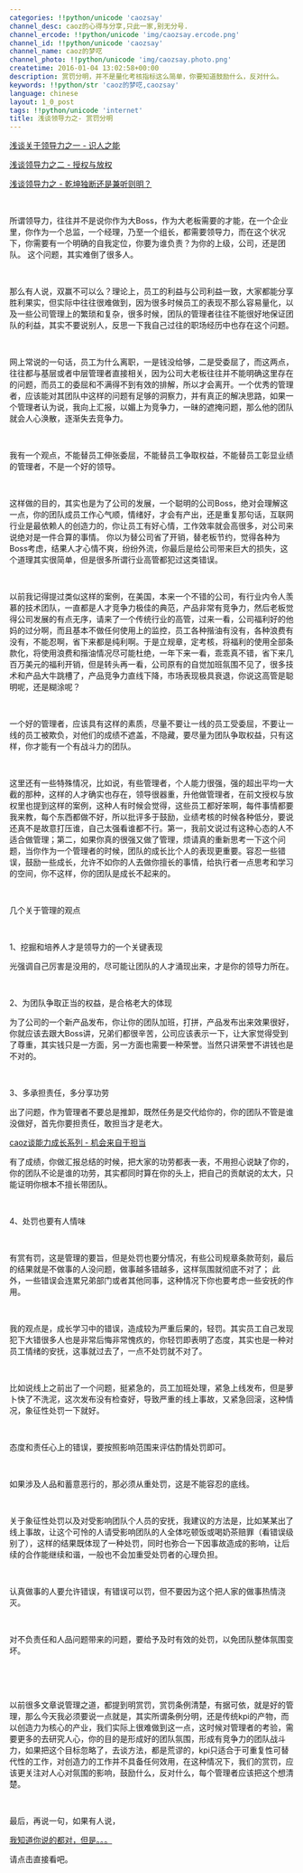 ```yaml
---
categories: !!python/unicode 'caozsay'
channel_desc: caoz的心得与分享,只此一家,别无分号.
channel_ercode: !!python/unicode 'img/caozsay.ercode.png'
channel_id: !!python/unicode 'caozsay'
channel_name: caoz的梦呓
channel_photo: !!python/unicode 'img/caozsay.photo.png'
createtime: 2016-01-04 13:02:58+00:00
description: 赏罚分明，并不是量化考核指标这么简单，你要知道鼓励什么，反对什么。
keywords: !!python/str 'caoz的梦呓,caozsay'
language: chinese
layout: 1_0_post
tags: !!python/unicode 'internet'
title: 浅谈领导力之- 赏罚分明
---
```

<div class="rich_media_content" id="js_content">
<p>
<a data_ue_src="http://mp.weixin.qq.com/s?__biz=MzI0MjA1Mjg2Ng==&amp;mid=400713104&amp;idx=1&amp;sn=d38e44a244fb4125808124eb12a17299&amp;scene=21#wechat_redirect" href="http://mp.weixin.qq.com/s?__biz=MzI0MjA1Mjg2Ng==&amp;mid=400713104&amp;idx=1&amp;sn=d38e44a244fb4125808124eb12a17299&amp;scene=21#wechat_redirect" target="_blank">
          浅谈关于领导力之一 - 识人之能
         </a>
<br/>
</p>
<p>
<a data_ue_src="http://mp.weixin.qq.com/s?__biz=MzI0MjA1Mjg2Ng==&amp;mid=400819865&amp;idx=1&amp;sn=15fb195cb1cccc71430909a0b267ad2b&amp;scene=21#wechat_redirect" href="http://mp.weixin.qq.com/s?__biz=MzI0MjA1Mjg2Ng==&amp;mid=400819865&amp;idx=1&amp;sn=15fb195cb1cccc71430909a0b267ad2b&amp;scene=21#wechat_redirect" target="_blank">
          浅谈领导力之二 - 授权与放权
         </a>
<br/>
</p>
<p>
<a data_ue_src="http://mp.weixin.qq.com/s?__biz=MzI0MjA1Mjg2Ng==&amp;mid=400832337&amp;idx=1&amp;sn=fc90d42cadb6bab1a86f8c46e5db2cbd&amp;scene=21#wechat_redirect" href="http://mp.weixin.qq.com/s?__biz=MzI0MjA1Mjg2Ng==&amp;mid=400832337&amp;idx=1&amp;sn=fc90d42cadb6bab1a86f8c46e5db2cbd&amp;scene=21#wechat_redirect" target="_blank">
          浅谈领导力之 - 乾坤独断还是兼听则明？
         </a>
<br/>
</p>
<p>
<br/>
</p>
<p>
         所谓领导力，往往并不是说你作为大Boss，作为大老板需要的才能，在一个企业里，你作为一个总监，一个经理，乃至一个组长，都需要领导力，而在这个状况下，你需要有一个明确的自我定位，你要为谁负责？为你的上级，公司，还是团队。 这个问题，其实难倒了很多人。
        </p>
<p>
<br/>
</p>
<p>
         那么有人说，双赢不可以么？理论上，员工的利益与公司利益一致，大家都能分享胜利果实，但实际中往往很难做到，因为很多时候员工的表现不那么容易量化，以及一些公司管理上的繁琐和复杂，很多时候，团队的管理者往往不能很好地保证团队的利益，其实不要说别人，反思一下我自己过往的职场经历中也存在这个问题。
        </p>
<p>
<br/>
</p>
<p>
         网上常说的一句话，员工为什么离职，一是钱没给够，二是受委屈了，而这两点，往往都与基层或者中层管理者直接相关，因为公司大老板往往并不能明确这里存在的问题，而员工的委屈和不满得不到有效的排解，所以才会离开。一个优秀的管理者，应该能对其团队中这样的问题有足够的洞察力，并有真正的解决思路，如果一个管理者认为说，我向上汇报，以媚上为竞争力，一昧的遮掩问题，那么他的团队就会人心涣散，逐渐失去竞争力。
        </p>
<p>
<br/>
</p>
<p>
         我有一个观点，不能替员工伸张委屈，不能替员工争取权益，不能替员工彰显业绩的管理者，不是一个好的领导。
        </p>
<p>
<br/>
</p>
<p>
         这样做的目的，其实也是为了公司的发展，一个聪明的公司Boss，绝对会理解这一点，你的团队成员工作心气顺，情绪好，才会有产出，还是重复那句话，互联网行业是最依赖人的创造力的，你让员工有好心情，工作效率就会高很多，对公司来说绝对是一件合算的事情。 你以为替公司省了开销，替老板节约，觉得各种为Boss考虑，结果人才心情不爽，纷纷外流，你最后是给公司带来巨大的损失，这个道理其实很简单，但是很多所谓行业高管都犯过这类错误。
        </p>
<p>
<br/>
</p>
<p>
         以前我记得提过类似这样的案例，在美国，本来一个不错的公司，有行业内令人羡慕的技术团队，一直都是人才竞争力极佳的典范，产品非常有竞争力，然后老板觉得公司发展的有点无序，请来了一个传统行业的高管，过来一看，公司福利好的他妈的过分啊，而且基本不做任何使用上的监控，员工各种揩油有没有，各种浪费有没有，不能忍啊，省下来都是纯利啊。于是立规章，定考核，将福利的使用全部条款化，将使用浪费和揩油情况尽可能杜绝，一年下来一看，乖乖真不错，省下来几百万美元的福利开销，但是转头再一看，公司原有的自觉加班氛围不见了，很多技术和产品大牛跳槽了，产品竞争力直线下降，市场表现极具衰退，你说这高管是聪明呢，还是糊涂呢？
        </p>
<p>
<br/>
</p>
<p>
         一个好的管理者，应该具有这样的素质，尽量不要让一线的员工受委屈，不要让一线的员工被欺负，对他们的成绩不遮盖，不隐藏，要尽量为团队争取权益，只有这样，你才能有一个有战斗力的团队。
        </p>
<p>
<br/>
</p>
<p>
         这里还有一些特殊情况，比如说，有些管理者，个人能力很强，强的超出平均一大截的那种，这样的人才确实也存在，领导很器重，升他做管理者，在前文授权与放权里也提到这样的案例，这种人有时候会觉得，这些员工都好笨啊，每件事情都要我来教，每个东西都做不好，所以批评多于鼓励，业绩考核的时候各种低分，要说还真不是故意打压谁，自己太强看谁都不行。第一，我前文说过有这种心态的人不适合做管理；第二，如果你真的很强又做了管理，烦请真的重新思考一下这个问题，当你作为一个管理者的时候，团队的成长比个人的表现更重要。容忍一些错误，鼓励一些成长，允许不如你的人去做你擅长的事情，给执行者一点思考和学习的空间，你不这样，你的团队是成长不起来的。
        </p>
<p>
<br/>
</p>
<p>
         几个关于管理的观点
        </p>
<p>
<br/>
</p>
<p>
         1、挖掘和培养人才是领导力的一个关键表现
        </p>
<p>
         光强调自己厉害是没用的，尽可能让团队的人才涌现出来，才是你的领导力所在。
         <br/>
</p>
<p>
<br/>
</p>
<p>
         2、为团队争取正当的权益，是合格老大的体现
        </p>
<p>
         为了公司的一个新产品发布，你让你的团队加班，打拼，产品发布出来效果很好，你就应该去跟大Boss讲，兄弟们都很辛苦，公司应该表示一下，让大家觉得受到了尊重，其实钱只是一方面，另一方面也需要一种荣誉。当然只讲荣誉不讲钱也是不对的。
        </p>
<p>
<br/>
</p>
<p>
         3、多承担责任，多分享功劳
        </p>
<p>
         出了问题，作为管理者不要总是推卸，既然任务是交代给你的，你的团队不管是谁没做好，首先你要担责任，敢担当才是老大。
        </p>
<p>
<a data_ue_src="http://mp.weixin.qq.com/s?__biz=MzI0MjA1Mjg2Ng==&amp;mid=209733294&amp;idx=1&amp;sn=111340c5aa21a98dd8b76abc1016dc68&amp;scene=21#wechat_redirect" href="http://mp.weixin.qq.com/s?__biz=MzI0MjA1Mjg2Ng==&amp;mid=209733294&amp;idx=1&amp;sn=111340c5aa21a98dd8b76abc1016dc68&amp;scene=21#wechat_redirect" target="_blank">
          caoz谈能力成长系列 - 机会来自于担当
         </a>
<br/>
</p>
<p>
         有了成绩，你做汇报总结的时候，把大家的功劳都表一表，不用担心说缺了你的，你的团队不论是谁的功劳，其实都同时算在你的头上，把自己的贡献说的太大，只能证明你根本不擅长带团队。
        </p>
<p>
<br/>
</p>
<p>
         4、处罚也要有人情味
        </p>
<p>
<br/>
</p>
<p>
         有赏有罚，这是管理的要旨，但是处罚也要分情况，有些公司规章条款苛刻，最后的结果就是不做事的人没问题，做事越多错越多，这样氛围就彻底不对了； 此外，一些错误会连累兄弟部门或者其他同事，这种情况下你也要考虑一些安抚的作用。
        </p>
<p>
<br/>
</p>
<p>
         我的观点是，成长学习中的错误，造成较为严重后果的，轻罚。其实员工自己发现犯下大错很多人也是非常后悔非常愧疚的，你轻罚即表明了态度，其实也是一种对员工情绪的安抚，这事就过去了，一点不处罚就不对了。
        </p>
<p>
<br/>
</p>
<p>
         比如说线上之前出了一个问题，挺紧急的，员工加班处理，紧急上线发布，但是萝卜快了不洗泥，这次发布没有检查好，导致严重的线上事故，又紧急回滚，这种情况，象征性处罚一下就好。
        </p>
<p>
<br/>
</p>
<p>
         态度和责任心上的错误，要按照影响范围来评估酌情处罚即可。
        </p>
<p>
<br/>
</p>
<p>
         如果涉及人品和蓄意恶行的，那必须从重处罚，这是不能容忍的底线。
        </p>
<p>
<br/>
</p>
<p>
         关于象征性处罚以及对受影响团队个人员的安抚，我建议的方法是，比如某某出了线上事故，让这个可怜的人请受影响团队的人全体吃顿饭或喝奶茶赔罪（看错误级别了），这样的结果既体现了一种处罚，同时也弥合一下因事故造成的影响，让后续的合作能继续和谐，一般也不会加重受处罚者的心理负担。
        </p>
<p>
<br/>
</p>
<p>
         认真做事的人要允许错误，有错误可以罚，但不要因为这个把人家的做事热情浇灭。
        </p>
<p>
<br/>
</p>
<p>
         对不负责任和人品问题带来的问题，要给予及时有效的处罚，以免团队整体氛围变坏。
        </p>
<p>
<br/>
</p>
<p>
<br/>
</p>
<p>
         以前很多文章说管理之道，都提到明赏罚，赏罚条例清楚，有据可依，就是好的管理，那么今天我必须要说一点就是，其实所谓条例分明，还是传统kpi的产物，而以创造力为核心的产业，我们实际上很难做到这一点，这时候对管理者的考验，需要更多的去研究人心，你的目的是形成好的团队氛围，形成有竞争力的团队战斗力，如果把这个目标忽略了，去谈方法，都是荒谬的，kpi只适合于可重复性可替代性的工作，对创造力的工作并不具备任何效用，在这种情况下，我们的赏罚，应该更关注对人心对氛围的影响，鼓励什么，反对什么，每个管理者应该把这个想清楚。
        </p>
<p>
<br/>
</p>
<p>
         最后，再说一句，如果有人说，
        </p>
<p>
<a data_ue_src="http://mp.weixin.qq.com/s?__biz=MzI0MjA1Mjg2Ng==&amp;mid=400898970&amp;idx=1&amp;sn=eb7901b5555dfd86b29fc4ad8bd21353&amp;scene=21#wechat_redirect" href="http://mp.weixin.qq.com/s?__biz=MzI0MjA1Mjg2Ng==&amp;mid=400898970&amp;idx=1&amp;sn=eb7901b5555dfd86b29fc4ad8bd21353&amp;scene=21#wechat_redirect" target="_blank">
          我知道你说的都对，但是。。。
         </a>
</p>
<p>
         请点击直接看吧。
         <br/>
</p>
<p>
<br/>
</p>
<p>
<br/>
</p>
</div>